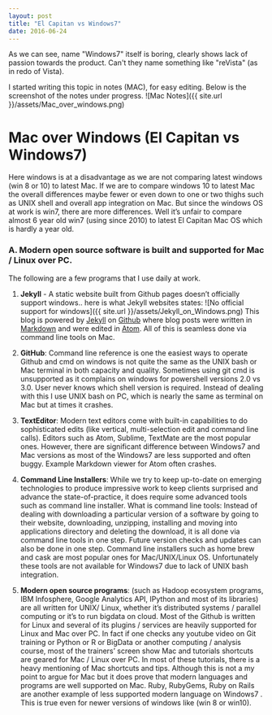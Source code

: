 ```yaml
---
layout: post
title: "El Capitan vs Windows7"
date: 2016-06-24
---
```


As we can see, name "Windows7" itself is boring, clearly shows lack of passion towards the product. Can't they name something like "reVista" (as in redo of Vista).

I started writing this topic in notes (MAC), for easy editing. Below is the screenshot of the notes under progress.
![Mac Notes]({{ site.url }}/assets/Mac_over_windows.png)

# Mac over Windows (El Capitan vs Windows7)

Here windows is at a disadvantage as we are not comparing latest windows (win 8 or 10) to latest Mac. If we are to compare windows 10 to latest Mac the overall differences maybe fewer or even down to one or two thighs such as UNIX shell and overall app integration on Mac. But since the windows OS at work is win7, there are more differences. Well it’s unfair to compare almost 6 year old win7 (using since 2010) to latest El Capitan Mac OS which is hardly a year old.

### A. Modern open source software is built and supported for Mac / Linux over PC.
The following are a few programs that I use daily at work.

1. **Jekyll** - A static website built from Github pages doesn’t officially support windows.. here is what Jekyll websites states:
![No official support for windows]({{ site.url }}/assets/Jekyll_on_Windows.png) This blog is powered by [Jekyll](http://jekyllrb.com) on [Github](http://github.com) where blog posts were written in [Markdown](https://en.wikipedia.org/wiki/Markdown) and were edited in [Atom](https://atom.io/). All of this is seamless done via command line tools on Mac.

2. **GitHub**: Command line reference is one the easiest ways to operate Github and cmd on windows is not quite the same as the UNIX bash or Mac terminal in both capacity and quality. Sometimes using git cmd is unsupported as it complains on windows for powershell versions 2.0 vs 3.0. User never knows which shell version is required. Instead of dealing with this I use UNIX bash on PC, which is nearly the same as terminal on Mac but at times it crashes.

3. **TextEditor**: Modern text editors come with built-in capabilities to do sophisticated edits (like vertical, multi-selection edit and command line calls). Editors such as Atom, Sublime, TextMate are the most popular ones. However, there are significant difference between Windows7 and Mac versions as most of the Windows7 are less supported and often buggy. Example Markdown viewer for Atom often crashes.

4. **Command Line Installers**: While we try to keep up-to-date on emerging technologies to produce impressive work to keep clients surprised and advance the state-of-practice, it does require some advanced tools such as command line installer. What is command line tools: Instead of dealing with downloading a particular version of a software by going to their website, downloading, unzipping, installing and moving into applications directory and deleting the download, it is all done via command line tools in one step. Future version checks and updates can also be done in one step.  Command line installers such as home brew and cask are most popular ones for Mac/UNIX/Linux OS. Unfortunately these tools are not available for Windows7 due to lack of UNIX bash integration.

5. **Modern open source programs**: (such as  Hadoop ecosystem programs, IBM Infosphere, Google Analytics API, IPython and most of its libraries) are all written for UNIX/ Linux, whether it’s distributed systems / parallel computing or it’s to run bigdata on cloud. Most of the Github is written for Linux and several of its plugins / services are heavily supported for Linux and Mac over PC. In fact if one checks any youtube video on Git training or Python or R or BigData or another computing / analysis course, most of the trainers’ screen show Mac and tutorials shortcuts are geared for Mac / Linux over PC. In most of these tutorials, there is a heavy mentioning of Mac shortcuts and tips. Although this is not a my point to argue for Mac but it does prove that modern languages and programs are well supported on Mac. Ruby, RubyGems, Ruby on Rails are another example of less supported modern language on Windows7 . This is true even for newer versions of windows like (win 8 or win10).
